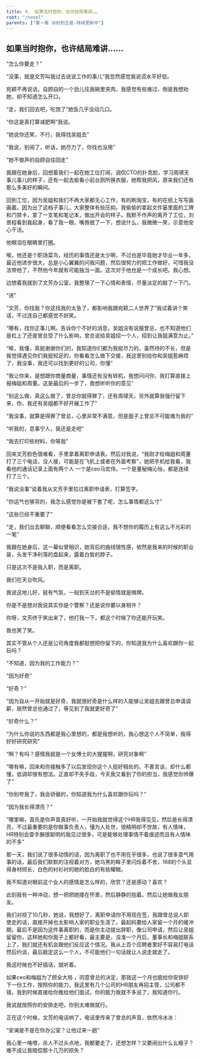 ```yaml
---
title: 9、 如果当时抱你，也许结局难讲……
root: "/novel"
parents: ["第一章 冰封的王座-持续更新中"]
---
```


##  如果当时抱你，也许结局难讲……

“怎么你要走？”

“没事，就是文芳叫我过去说说工作的事儿”我忽然感觉我说谎水平好低。

宛颖不再说话，自顾自的一个劲儿往我碗里夹肉，我感觉有些难过，倒是我想劝她，却不知道怎么开口。

“走，我们回去吧，吃饱了”她饭几乎没动几口。

“你这是真打算减肥啊”我说。

“她说你还笑，不行，我得找吴姐去”

“我说，别闹了，听话，她尽力了，你找也没用”

“她不做声的自顾自往回走”

我跟在她身后，回想着我们一起在她工位打闹，调侃CTO的扑克脸，学习周啸天事儿事儿的样子，还有一起去偷看小前台厕所换衣服，她帮我把风，原来我们还有那么多美好的瞬间。

回到工位，因为吴姐和我们不再大家都无心工作，有的刷淘宝，有的在纸上写写画画着。因为出了这档子事儿，大家整体有些压抑。我偷偷的拿起文件篓里面的工牌和门禁卡，拿了一支笔和笔记本，做出开会的样子。我默不作声的离开了工位，刘景程看到我起身，看了我一眼，嘴唇抿了一下，想说什么，我微微一笑，示意他安心干活。

他眼泪在眼睛里打圈。

唉，他还是个职场菜鸟，经历的事情还是太少啊，不过也是毕竟她才毕业一年多，最近他进步很大，总是小心翼翼的问我问题，然后很努力的把工作做好，可惜我没法带他了，不然他今年就有可能独当一面。这次对于他也是一个成长吧。我心想。

边想着我就到了文芳办公室。我整理了一下心情和表情，尽量淡定的敲了一下门。

“进”

“文芳，你找我？你这找我的太急了，都影响我跟宛颖二人世界了”我试着讲个笑话，不过连自己都感觉不好笑。

“哪有，找你正事儿啊。告诉你个不好的消息，吴姐没有说服曾总，也不知道他们是杠上了还是曾总受了什么影响，曾总说给吴姐招一个人，招到让我姐满意为止。”

“唉，我懂，真挺谢谢你们的，我知道你们都为我挺尽力的，虽然待的不长，但是我觉得遇见你们我挺知足的，你看看怎么做下交接，我这里别给你和吴姐惹麻烦了，我没事，我还可以找到更好的公司，你懂”

“我让你来，是想跟你商量商量，事情还有没有转机，我想问问你，我打算直接上报梅姐和周董。这是最后的一步了，我想听听你的意见”

“别这么做，真这么做了，曾总你就得罪了，还有周啸天，另外就算我强行留下来，你、我还有吴姐都不好开展工作了”

“我没事，就算是得罪了曾总，心里非常不满意，但是面子上曾总不可能难为我的”

“听我的，息事宁人，我还是走吧”

“我去打印些材料，你等我”

回来文芳脸色很难看，手里拿着离职申请表。然后对我说，“我刚才给梅姐和周董打了三个电话，没人接，可能是在飞机上或者在外面考察”，她把手机给我看，我看他的通话记录上面有两个人 一个是ceo马宏伟，一个是董秘梅沁怡，都是连续打了三个。

“我说没事”说着我从文芳手里拉过离职申请表，打算签字。

“你运气也够背的，我怎么感觉你是被下套了呢，怎么事情都这么寸”

“这些已经不重要了”

“走，我们出去聊聊，顺便看看怎么交接合适，我不想你的履历上有这么不光彩的一笔”

我跟在她身后，这一幕似曾相识，她背后的曲线很性感，依然是我来的时候的职业装，头发干净利落的盘起来，露着白皙的脖子。

只是这次不是我入职，而是离职。

我们在天台吹风。

我说这地儿好，挺有气氛，一般到天台的不是偷情就是摊牌。

你是不是想对我说其实你是个警察？还是说你要以身相许？

你呀，文芳终于笑出来了，他打我一下，都这个时候了你还能开玩笑。

我也笑了笑。

其实不管从个人还是公司角度我都挺想把你留下的，你知道我为什么喜欢跟你一起玩吗？

“不知道，因为我的工作能力？”

“因为好奇”

“好奇？”

“因为自从一开始就是好奇，我就很好奇是什么样的人能够让吴姐去跟曾总申请调薪，居然曾总也通过了，等见到了我就更好奇了”

“好奇什么？”

“为什么你说的东西都是我心里想的，都是我想听的，我心想这个人不简单，我得好好研究研究”

“啊？有吗？感情我就是一个女博士的大猩猩啊，研究对象啊”

“哪有嘛，回来和你接触多了以后发现你这个人挺好相处的，不善言谈，却什么都懂，低调却很有想法。正直却不失手段，今天我又看到了你的担当，我感觉你帅爆了”

“你别夸我了，我会骄傲的，你知道我为什么喜欢跟你玩吗？”

“因为我长得漂亮？”

“哪里嘛，首先是你声音真好听，一开始我就觉得这个HR我得见见，然后是长得漂亮，不过最重要的是你做事负责人，懂为人处世，很精明却不世故，有人情味，HR特别会耍手腕很聪明的我见过很多，可是能够处理事情不着痕迹而且有人情味的不多”

那一天，我们说了很多动情的话，因为离职了也不用在乎很多，也说了很多意气用事的话，最后我们默默的注视着对方，她乌黑的眸子里闪烁着不舍，168的个头显得身材颀长，白色的衬衫衬的她的脸白的有些耀眼。

我不知道对眼前这个女人的感情是怎么样的，欣赏？还是感动？喜欢？

此刻我有一种冲动，想一把把她搂在怀里，然后静静的抱着。然后让她做我女朋友。

我们对视了10几秒，她说，我想好了，离职申请你不用现在签，我跟曾总说人即使走的话，直接开掉也太影响人家的职业生涯了。最起码要给人家留一个月的缓冲期，最后不是因为这件事离职的，而是你主动提出辞职，像公司申请，然后让吴姐留留你，这样她和你面子上都好看，最主要是，没准一个月后，董事长和梅姐联系上了，我们就还有机会跟他们反应这个情况。我从上百个应聘者里好不容易打电话然后约谈，最后敲定这么一个人，不可能他们一句话就让人说走就走了。

我这时候也不好插话，就听着。

如果ceo和梅姐为了顾全大局 ，同意曾总的决定，那我这一个月也能给你安排好下一份工作，按照你的能力，我这里有几个公司的HR朋友再招主管，公司都不错，我到时候直接给你推给他们面试，你的能力我就不多说了，我知道你行。

我说就按照你的安排走吧，你别太难做就行。

正在这个时候，文芳的电话响了，电话里传来了曾总的声音，依然冷冰冰：

“安澜是不是在你办公室？让他过来一趟”

我心里一咯噔，杀人不过头点地，我都要走了，还想怎样？又要闹出什么幺蛾子？难不成让我赔偿那十几万的损失？


